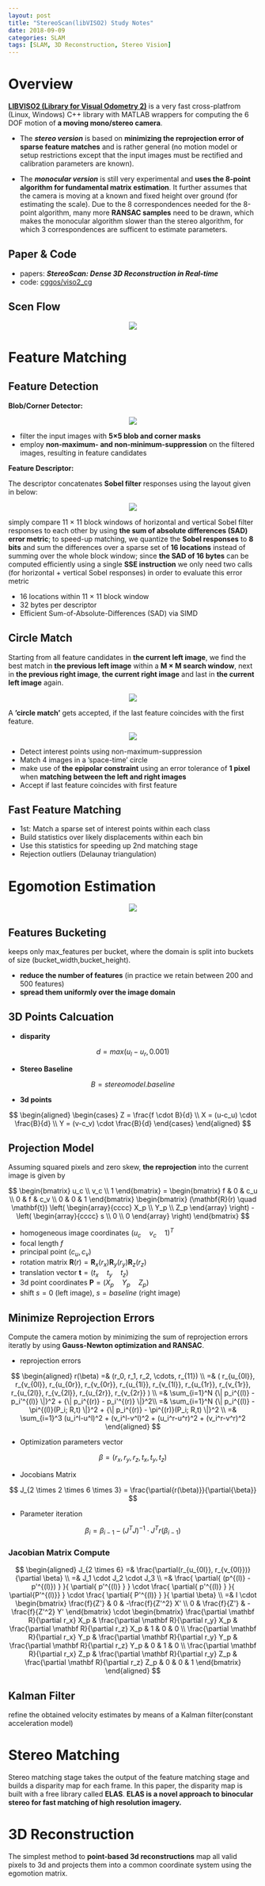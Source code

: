 ```yaml
---
layout: post
title: "StereoScan(libVISO2) Study Notes"
date: 2018-09-09
categories: SLAM
tags: [SLAM, 3D Reconstruction, Stereo Vision]
---
```


# Overview
**[LIBVISO2 (Library for Visual Odometry 2)](http://www.cvlibs.net/software/libviso/)** is a very fast cross-platfrom (Linux, Windows) C++ library with MATLAB wrappers for computing the 6 DOF motion of **a moving mono/stereo camera**.

* The ***stereo version*** is based on **minimizing the reprojection error of sparse feature matches** and is rather general (no motion model or setup restrictions except that the input images must be rectified and calibration parameters are known).

* The ***monocular version*** is still very experimental and **uses the 8-point algorithm for fundamental matrix estimation**. It further assumes that the camera is moving at a known and fixed height over ground (for estimating the scale). Due to the 8 correspondences needed for the 8-point algorithm, many more **RANSAC samples** need to be drawn, which makes the monocular algorithm slower than the stereo algorithm, for which 3 correspondences are sufficent to estimate parameters.

## Paper & Code
* papers: ***StereoScan: Dense 3D Reconstruction in Real-time***
* code: [cggos/viso2_cg](https://github.com/cggos/viso2_cg)

## Scen Flow

<div align=center>
  <img src="../images/StereoScan/ScenFlow.png">
</div>

# Feature Matching

## Feature Detection

**Blob/Corner Detector:**

<div align=center>
  <img src="../images/StereoScan/FeatureDetection.png">
</div>

* filter the input images with **5×5 blob and corner masks**  
* employ **non-maximum- and non-minimum-suppression** on the filtered images, resulting in feature candidates

**Feature Descriptor:**  

The descriptor concatenates **Sobel filter** responses using the layout given in below:

<div align=center>
  <img src="../images/StereoScan/FeatureDescriptor.png">
</div>

simply compare 11 × 11 block windows of horizontal and vertical Sobel filter responses to each other by using **the sum of absolute differences (SAD) error metric**; to speed-up matching, we quantize the **Sobel responses** to **8 bits** and sum the differences over a sparse set of **16 locations** instead of summing over the whole block window; since **the SAD of 16 bytes** can be computed efficiently using a single **SSE instruction** we only need two calls (for horizontal + vertical Sobel responses) in order to evaluate this error metric

* 16 locations within 11 × 11 block window
* 32 bytes per descriptor
* Efficient Sum-of-Absolute-Differences (SAD) via SIMD


## Circle Match

Starting from all feature candidates in **the current left image**, we find the best match in **the previous left image** within a **M × M search window**, next in **the previous right image**, **the current right image** and last in **the current left image** again.

<div align=center>
  <img src="../images/StereoScan/CircleMatch.png">
</div>

A **’circle match’** gets accepted, if the last feature coincides with the first feature.

<div align=center>
  <img src="../images/StereoScan/CircleMatchOrNot.png">
</div>

* Detect interest points using non-maximum-suppression
* Match 4 images in a ’space-time’ circle
* make use of **the epipolar constraint** using an error tolerance of **1 pixel** when **matching between the left and right images**
* Accept if last feature coincides with first feature


## Fast Feature Matching
* 1st: Match a sparse set of interest points within each class
* Build statistics over likely displacements within each bin
* Use this statistics for speeding up 2nd matching stage
* Rejection outliers (Delaunay triangulation)


# Egomotion Estimation

<div align=center>
  <img src="../images/StereoScan/Egomotion.png">
</div>

## Features Bucketing
keeps only max_features per bucket, where the domain is split into buckets of size (bucket_width,bucket_height).

* **reduce the number of features** (in practice we retain between 200 and 500 features)
* **spread them uniformly over the image domain**

## 3D Points Calcuation

* **disparity**

$$
d = max(u_l - u_r, 0.001)
$$

* **Stereo Baseline**

$$
B = stereomodel.baseline
$$

* **3d points**

$$
\begin{aligned}
	\begin{cases}
  	Z = \frac{f \cdot B}{d}       \\
  	X = (u-c_u) \cdot \frac{B}{d} \\
  	Y = (v-c_v) \cdot \frac{B}{d}
	\end{cases}
\end{aligned}
$$

## Projection Model

Assuming squared pixels and zero skew, **the reprojection** into the current image is given by

$$
\begin{bmatrix} u_c \\ v_c \\ 1 \end{bmatrix} =
\begin{bmatrix}
f & 0 & c_u \\
0 & f & c_v \\
0 & 0 & 1
\end{bmatrix}
\begin{bmatrix}
(\mathbf{R}(r) \quad \mathbf{t})
\left( \begin{array}{cccc} X_p \\ Y_p \\ Z_p \end{array} \right) -
\left( \begin{array}{cccc} s \\ 0 \\ 0 \end{array} \right)
\end{bmatrix}
$$

* homogeneous image coordinates $(u_c \quad v_c \quad 1 )^T$
* focal length $f$
* principal point $(c_u, c_v )$
* rotation matrix $\mathbf{R}(r) = \mathbf{R}_x (r_x ) \mathbf{R}_y(r_y) \mathbf{R}_z(r_z)$
* translation vector $\mathbf{t} = (t_x \quad t_y \quad t_z )$
* 3d point coordinates $\mathbf{P} = (X_p \quad Y_p \quad Z_p)$
* shift $s = 0$ (left image), $s = baseline$ (right image)

## Minimize Reprojection Errors

Compute the camera motion by minimizing the sum of reprojection errors iteratly by using **Gauss-Newton optimization and RANSAC**.

* reprojection errors

$$
\begin{aligned}
r(\beta)
=&
(r_0, r_1, r_2, \cdots, r_{11}) \\
=&
( r_{u_{0l}}, r_{v_{0l}}, r_{u_{0r}}, r_{v_{0r}},
  r_{u_{1l}}, r_{v_{1l}}, r_{u_{1r}}, r_{v_{1r}},
  r_{u_{2l}}, r_{v_{2l}}, r_{u_{2r}}, r_{v_{2r}} ) \\
=&
\sum_{i=1}^N {\| p_i^{(l)} - p_i'^{(l)} \|}^2 + {\| p_i^{(r)} - p_i'^{(r)} \|}^2\\
=&
\sum_{i=1}^N
{\| p_i^{(l)} - \pi^{(l)}(P_i; R,t) \|}^2 +
{\| p_i^{(r)} - \pi^{(r)}(P_i; R,t) \|}^2 \\
=&
\sum_{i=1}^3
(u_i^l-u^l)^2 + (v_i^l-v^l)^2 + (u_i^r-u^r)^2 + (v_i^r-v^r)^2
\end{aligned}
$$

* Optimization parameters vector

$$
\beta = (r_x, r_y, r_z, t_x, t_y, t_z)
$$

* Jocobians Matrix

$$
J_{2 \times 2 \times 6 \times 3} = \frac{\partial{r(\beta)}}{\partial{\beta}}
$$

* Parameter iteration

$$
\beta_i = \beta_{i-1} - (J^TJ)^{-1} \cdot J^T r(\beta_{i-1})
$$

### Jacobian Matrix Compute

$$
\begin{aligned}
J_{2 \times 6}
=&
\frac{\partial(r_{u_{0l}}, r_{v_{0l}})}{\partial \beta} \\
=&
J_1 \cdot J_2 \cdot J_3 \\
=&
\frac{ \partial{ (p^{(l)} - p'^{(l)}) } }{ \partial{ p'^{(l)} } } \cdot
\frac{ \partial{ p'^{(l)} } }{ \partial{P'^{(l)}} } \cdot
\frac{ \partial{ P'^{(l)} } }{ \partial \beta} \\
=&
I \cdot
\begin{bmatrix}
\frac{f}{Z'} & 0 & -\frac{f}{Z'^2} X' \\
0 & \frac{f}{Z'} & -\frac{f}{Z'^2} Y'
\end{bmatrix} \cdot
\begin{bmatrix}
\frac{\partial \mathbf R}{\partial r_x} X_p &
\frac{\partial \mathbf R}{\partial r_y} X_p &
\frac{\partial \mathbf R}{\partial r_z} X_p &
1 & 0 & 0 \\
\frac{\partial \mathbf R}{\partial r_x} Y_p &
\frac{\partial \mathbf R}{\partial r_y} Y_p &
\frac{\partial \mathbf R}{\partial r_z} Y_p &
0 & 1 & 0 \\
\frac{\partial \mathbf R}{\partial r_x} Z_p &
\frac{\partial \mathbf R}{\partial r_y} Z_p &
\frac{\partial \mathbf R}{\partial r_z} Z_p &
0 & 0 & 1
\end{bmatrix}
\end{aligned}
$$

## Kalman Filter
refine the obtained velocity estimates by means of a Kalman filter(constant acceleration model)

# Stereo Matching
Stereo matching stage takes the output of the feature matching stage and builds a disparity
map for each frame. In this paper, the disparity map is built with a free library called **ELAS**.
**ELAS is a novel approach to binocular stereo for fast matching of high resolution imagery.**


# 3D Reconstruction
The simplest method to **point-based 3d reconstructions** map all valid pixels to 3d and projects
them into a common coordinate system using the egomotion matrix.
